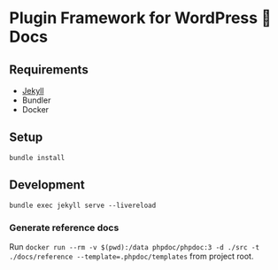 # Plugin Framework for WordPress 🚀 Docs

## Requirements

* [Jekyll](https://jekyllrb.com/docs/installation/)
* Bundler
* Docker

## Setup

`bundle install`

## Development

`bundle exec jekyll serve --livereload`

### Generate reference docs

Run `docker run --rm -v $(pwd):/data phpdoc/phpdoc:3 -d ./src -t ./docs/reference --template=.phpdoc/templates` from project root.
